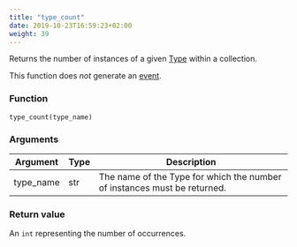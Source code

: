 ```yaml
---
title: "type_count"
date: 2019-10-23T16:59:23+02:00
weight: 39
---
```


Returns the number of instances of a given [Type](../../data-types/Type) within a collection.

This function does *not* generate an [event](../../events).

### Function

`type_count(type_name)`

### Arguments

Argument | Type | Description
-------- | ---- | -----------
type_name | str | The name of the Type for which the number of instances must be returned.

### Return value

An `int` representing the number of occurrences.

